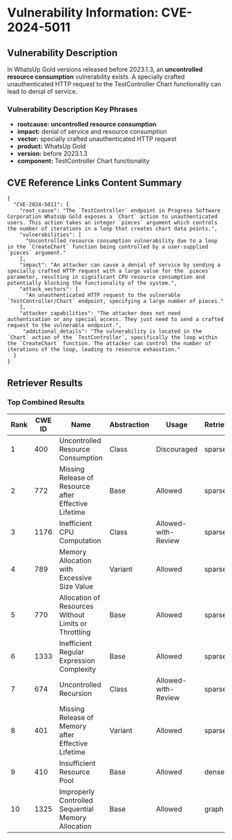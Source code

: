# Vulnerability Information: CVE-2024-5011

## Vulnerability Description
In WhatsUp Gold versions released before 2023.1.3, an **uncontrolled resource consumption** vulnerability exists. A specially crafted unauthenticated HTTP request to the TestController Chart functionality can lead to denial of service.

### Vulnerability Description Key Phrases
- **rootcause:** **uncontrolled resource consumption**
- **impact:** denial of service and resource consumption
- **vector:** specially crafted unauthenticated HTTP request
- **product:** WhatsUp Gold
- **version:** before 2023.1.3
- **component:** TestController Chart functionality

## CVE Reference Links Content Summary
```
{
  "CVE-2024-5011": {
    "root_cause": "The `TestController` endpoint in Progress Software Corporation WhatsUp Gold exposes a `Chart` action to unauthenticated users. This action takes an integer `pieces` argument which controls the number of iterations in a loop that creates chart data points.",
    "vulnerabilities": [
      "Uncontrolled resource consumption vulnerability due to a loop in the `CreateChart` function being controlled by a user-supplied `pieces` argument."
    ],
    "impact": "An attacker can cause a denial of service by sending a specially crafted HTTP request with a large value for the `pieces` parameter, resulting in significant CPU resource consumption and potentially blocking the functionality of the system.",
    "attack_vectors": [
      "An unauthenticated HTTP request to the vulnerable `TestController/Chart` endpoint, specifying a large number of pieces."
    ],
    "attacker_capabilities": "The attacker does not need authentication or any special access. They just need to send a crafted request to the vulnerable endpoint.",
     "additional_details": "The vulnerability is located in the `Chart` action of the `TestController`, specifically the loop within the `CreateChart` function. The attacker can control the number of iterations of the loop, leading to resource exhaustion."
  }
}
```

## Retriever Results

### Top Combined Results

| Rank | CWE ID | Name | Abstraction | Usage  | Retrievers | Individual Scores |
|------|--------|------|-------------|-------|------------|-------------------|
| 1 | 400 | Uncontrolled Resource Consumption | Class | Discouraged | sparse | 0.245 |
| 2 | 772 | Missing Release of Resource after Effective Lifetime | Base | Allowed | sparse | 0.237 |
| 3 | 1176 | Inefficient CPU Computation | Class | Allowed-with-Review | sparse | 0.212 |
| 4 | 789 | Memory Allocation with Excessive Size Value | Variant | Allowed | sparse | 0.208 |
| 5 | 770 | Allocation of Resources Without Limits or Throttling | Base | Allowed | sparse | 0.207 |
| 6 | 1333 | Inefficient Regular Expression Complexity | Base | Allowed | sparse | 0.203 |
| 7 | 674 | Uncontrolled Recursion | Class | Allowed-with-Review | sparse | 0.199 |
| 8 | 401 | Missing Release of Memory after Effective Lifetime | Variant | Allowed | sparse | 0.195 |
| 9 | 410 | Insufficient Resource Pool | Base | Allowed | dense | 0.535 |
| 10 | 1325 | Improperly Controlled Sequential Memory Allocation | Base | Allowed | graph | 0.003 |

